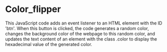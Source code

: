 # Color_flipper
This JavaScript code adds an event listener to an HTML element with the ID 'btn'. When this button is clicked, the code generates a random color, changes the background color of the webpage to this random color, and updates the text content of an element with the class .color to display the hexadecimal value of the generated color.
